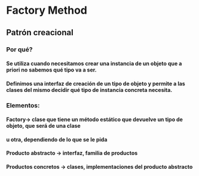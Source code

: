 # Factory Method
## Patrón creacional
### Por qué? 
#### Se utiliza cuando necesitamos crear una instancia de un objeto que a priori no sabemos qué tipo va a ser. 
#### Definimos una interfaz de creación de un tipo de objeto y permite a las clases del mismo decidir qué tipo de instancia concreta necesita.

### Elementos:
#### Factory-> clase que tiene un método estático que devuelve un tipo de objeto, que será de una clase
#### u otra, dependiendo de lo que se le pida
#### Producto abstracto -> interfaz, familia de productos
#### Productos concretos -> clases, implementaciones del producto abstracto
